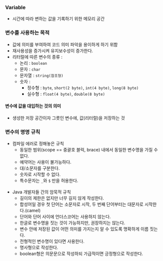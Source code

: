 ### Variable

- 시간에 따라 변하는 값을 기록하기 위한 메모리 공간

### 변수를 사용하는 목적

- 값에 의미를 부여하여 코드 의미 파악을 용이하게 하기 위함
- 재사용성을 증가시켜 유지보수성이 증가한다. 
- 리터럴에 따른 변수의 종류 : 
  - 논리 : `boolean`
  - 문자 : `char`
  - 문자열 : `string(참조형)`
  - 숫자 : 
    - 정수형 : `byte`, `short(2 byte)`, `int(4 byte)`, `long(8 byte)`
    - 실수형 : `float(4 byte)`, `double(8 byte)`

#### 변수에 값을 대입하는 것의 의미

- 생성한 저장 공간이자 그릇인 변수에, 값(리터럴)을 저장하는 것

### 변수의 명명 규칙
- 컴파일 에러로 정해놓은 규칙
  - 동일한 범위(scope == 중괄호 블럭, brace) 내에서 동일한 변수명을 가질 수 없다. 
  - 예약어는 사용이 불가능하다. 
  - 대/소문자를 구분한다. 
  - 숫자로 시작할 수 없다. 
  - 특수문자는 `_`와 `$` 만을 허용한다.
  <br><br>
- Java 개발자들 간의 암묵적 규칙
  - 길이의 제한은 없지만 너무 길지 않게 작성한다.
  - 합성어일 경우 첫 단어는 소문자로 시작, 두 번째 단어부터는 대문자로 시작한다.(camel)
  - 단어와 단어 사이에 언더스코어는 사용하지 않는다.
  - 한글로 변수명을 짓는 것이 가능하지만, 권장하지는 않는다.
  - 변수 안에 저장된 값이 어떤 의미를 가지는지 알 수 있도록 명확하게 이름 짓는다.
  - 전형적인 변수명이 있다면 사용한다.
  - 명사형으로 작성한다.
  - boolean형은 의문문으로 작성하되 가급적이면 긍정형으로 작성한다.
